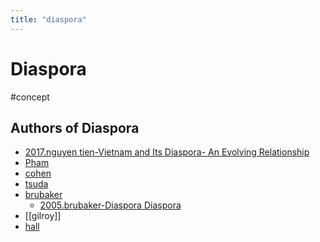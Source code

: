 ```yaml
---
title: "diaspora"
---
```


# Diaspora
#concept 

## Authors of Diaspora
- [2017.nguyen tien-Vietnam and Its Diaspora- An Evolving Relationship](002.LiteratureNotes/2017.nguyen%20tien-Vietnam%20and%20Its%20Diaspora-%20An%20Evolving%20Relationship.md)
- [Pham](005.Authors/Pham.md)
- [cohen](cohen)
- [tsuda](005.Authors/tsuda.md)
- [brubaker](005.Authors/brubaker.md)
	- [2005.brubaker-Diaspora Diaspora](002.LiteratureNotes/2005.brubaker-Diaspora%20Diaspora.md)
- [[gilroy]]
- [hall](005.Authors/hall.md)